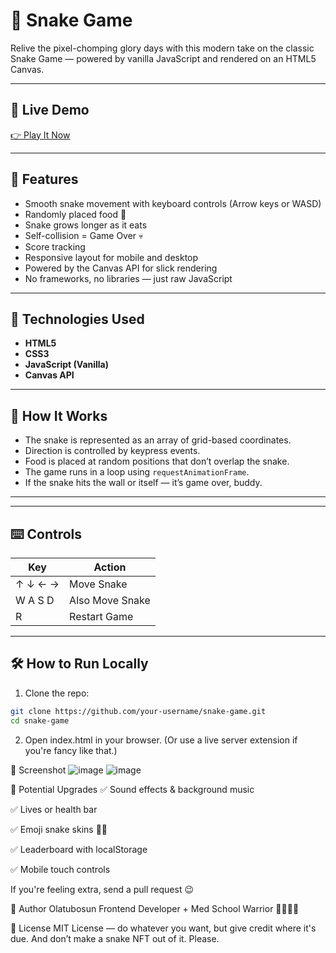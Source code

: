 # 🐍 Snake Game

Relive the pixel-chomping glory days with this modern take on the classic Snake Game — powered by vanilla JavaScript and rendered on an HTML5 Canvas.

---

## 🚀 Live Demo

[👉 Play It Now](snake-eight-kappa.vercel.app)

---

## 🎯 Features

- Smooth snake movement with keyboard controls (Arrow keys or WASD)
- Randomly placed food 🍎
- Snake grows longer as it eats
- Self-collision = Game Over 💀
- Score tracking
- Responsive layout for mobile and desktop
- Powered by the Canvas API for slick rendering
- No frameworks, no libraries — just raw JavaScript

---

## 🧩 Technologies Used

- **HTML5**
- **CSS3**
- **JavaScript (Vanilla)**
- **Canvas API**

---

## 🧠 How It Works

- The snake is represented as an array of grid-based coordinates.
- Direction is controlled by keypress events.
- Food is placed at random positions that don’t overlap the snake.
- The game runs in a loop using `requestAnimationFrame`.
- If the snake hits the wall or itself — it’s game over, buddy.

---


---

## ⌨️ Controls

| Key        | Action         |
|------------|----------------|
| ↑ ↓ ← →    | Move Snake     |
| W A S D    | Also Move Snake|
| R          | Restart Game   |

---

## 🛠 How to Run Locally

1. Clone the repo:

```bash
git clone https://github.com/your-username/snake-game.git
cd snake-game
```
2. Open index.html in your browser.
(Or use a live server extension if you're fancy like that.)

📸 Screenshot
![image](https://github.com/user-attachments/assets/e15e69ef-04a1-4120-9f4b-da4e803dc4b4)
![image](https://github.com/user-attachments/assets/f8ad8a88-b317-4721-bfe2-987a35b24c21)

🧃 Potential Upgrades
✅ Sound effects & background music

✅ Lives or health bar

✅ Emoji snake skins 🐍🔥

✅ Leaderboard with localStorage

✅ Mobile touch controls

If you're feeling extra, send a pull request 😉

👤 Author
Olatubosun
Frontend Developer + Med School Warrior 💉👨🏽‍💻

📜 License
MIT License — do whatever you want, but give credit where it's due.
And don’t make a snake NFT out of it. Please.


